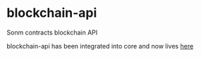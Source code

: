 # blockchain-api
Sonm contracts blockchain API

blockchain-api has been integrated into core and now lives [here](https://github.com/sonm-io/core) 
